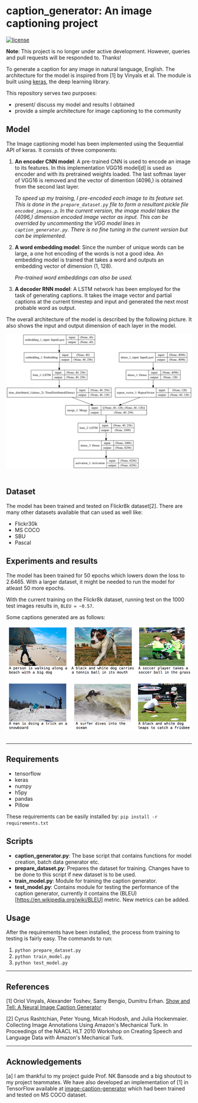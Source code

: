 # caption_generator: An image captioning project
[![license](https://img.shields.io/github/license/mashape/apistatus.svg?maxAge=2592000)](https://github.com/anuragmishracse/caption_generator/blob/master/LICENSE)

__Note__: This project is no longer under active development. However, queries and pull requests will be responded to. Thanks!

To generate a caption for any image in natural language, English. The architecture for the model is inspired from [1] by Vinyals et al. The module is built using [keras](https://keras.io/), the deep learning library. 

This repository serves two purposes:
- present/ discuss my model and results I obtained
- provide a simple architecture for image captioning to the community

## Model 

The Image captioning model has been implemented using the Sequential API of keras. It consists of three components:
1. __An encoder CNN model__: A pre-trained CNN is used to encode an image to its features. In this implementation VGG16 model[d] is used as encoder and with its pretrained weights loaded. The last softmax layer of VGG16 is removed and the vector of dimention (4096,) is obtained from the second last layer. 

	_To speed up my training, I pre-encoded each image to its feature set. This is done in the `prepare_dataset.py` file to form a resultant pickle file `encoded_images.p`. In the current version, the image model takes the (4096,) dimension encoded image vector as input. This can be overrided by uncommenting the VGG model lines in `caption_generator.py`. There is no fine tuning in the current version but can be implemented._

2. __A word embedding model__: Since the number of unique words can be large, a one hot encoding of the words is not a good idea. An embedding model is trained that takes a word and outputs an embedding vector of dimension (1, 128).

	_Pre-trained word embeddings can also be used._

3. __A decoder RNN model__: A LSTM network has been employed for the task of generating captions. It takes the image vector and partial captions at the current timestep and input and generated the next most probable word as output. 

The overall architecture of the model is described by the following picture. It also shows the input and output dimension of each layer in the model. 

<div align="center">
  <img src="vis/model.png"><br><br>
</div>

## Dataset
The model has been trained and tested on Flickr8k dataset[2]. There are many other datasets available that can used as well like:	
- Flickr30k
- MS COCO
- SBU
- Pascal

## Experiments and results
The model has been trained for 50 epochs which lowers down the loss to 2.6465. With a larger dataset, it might be needed to run the model for atleast 50 more epochs. 

With the current training on the Flickr8k dataset, running test on the 1000 test images results in,
				`BLEU = ~0.57`.

Some captions generated are as follows:
<div align="center">
  <img src="vis/result.png"><br><br>
</div>


----------------------------------

## Requirements 
- tensorflow
- keras
- numpy
- h5py
- pandas
- Pillow

These requirements can be easily installed by:
	`pip install -r requirements.txt`


## Scripts 

- __caption_generator.py__: The base script that contains functions for model creation, batch data generator etc.
- __prepare_dataset.py__: Prepares the dataset for training. Changes have to be done to this script if new dataset is to be used. 
- __train_model.py__: Module for training the caption generator.
- __test_model.py__: Contains module for testing the performance of the caption generator, currently it contains the (BLEU)[https://en.wikipedia.org/wiki/BLEU] metric. New metrics can be added. 

## Usage

After the requirements have been installed, the process from training to testing is fairly easy. The commands to run:
1. `python prepare_dataset.py`
2. `python train_model.py`
3. `python test_model.py`

----------------------------------

## References 
[1] Oriol Vinyals, Alexander Toshev, Samy Bengio, Dumitru Erhan. [Show and Tell: A Neural Image Caption Generator](https://arxiv.org/pdf/1411.4555.pdf)

[2]	Cyrus Rashtchian, Peter Young, Micah Hodosh, and Julia Hockenmaier. Collecting Image Annotations Using Amazon's Mechanical Turk. In Proceedings of the NAACL HLT 2010 Workshop on Creating Speech and Language Data with Amazon's Mechanical Turk.

----------------------------------

## Acknowledgements

[a] I am thankful to my project guide Prof. NK Bansode and a big shoutout to my project teammates. We have also developed an implementation of [1] in TensorFlow available at [image-caption-generator](https://github.com/neural-nuts/image-caption-generator) which had been trained and tested on MS COCO dataset.


